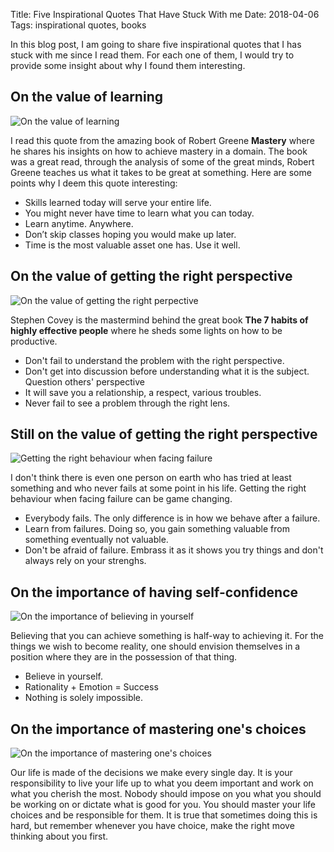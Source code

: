 Title: Five Inspirational Quotes That Have Stuck With me
Date: 2018-04-06
Tags: inspirational quotes, books

In this blog post, I am going to share five inspirational quotes that I has stuck with me since I read them. For each one of them, I would try to provide some insight about why I found them interesting.

## On the value of learning

![On the value of learning](/images/robert-greene.png)

I read this quote from the amazing book of Robert Greene **Mastery** where he shares his insights on how to achieve mastery in a domain. The book was a great read, through the analysis of some of the great minds, Robert Greene teaches us what it takes to be great at something. Here are some points why I deem this quote interesting:

* Skills learned today will serve your entire life.
* You might never have time to learn what you can today.
* Learn anytime. Anywhere.
* Don’t skip classes hoping you would make up later.
* Time is the most valuable asset one has. Use it well.

## On the value of getting the right perspective

![On the value of getting the right perpective](/images/quote-stephen-covey.png)

Stephen Covey is the mastermind behind the great book **The 7 habits of highly effective people** where he sheds some lights on how to be productive.

* Don't fail to understand the problem with the right perspective.
* Don't get into discussion before understanding what it is the subject. Question others' perspective
* It will save you a relationship, a respect, various troubles.
* Never fail to see a problem through the right lens.

## Still on the value of getting the right perspective

![Getting the right behaviour when facing failure](/images/robert.png)

I don't think there is even one person on earth who has tried at least something and who never fails at some point in his life. Getting the right behaviour when facing failure can be game changing.

* Everybody fails. The only difference is in how we behave after a failure.
* Learn from failures. Doing so, you gain something valuable from something eventually not valuable.
* Don't be afraid of failure. Embrass it as it shows you try things and don't always rely on your strenghs.

## On the importance of having self-confidence

![On the importance of believing in yourself](/images/ali.png)

Believing that you can achieve something is half-way to achieving it. For the things we wish to become reality, one should envision themselves in a position where they are in the possession of that thing.

* Believe in yourself.
* Rationality + Emotion = Success
* Nothing is solely impossible.

## On the importance of mastering one's choices

![On the importance of mastering one's choices](/images/feynman.png)

Our life is made of the decisions we make every single day. It is your responsibility to live your life up to what you deem important and work on what you cherish the most. Nobody should impose on you what you should be working on or dictate what is good for you. You should master your life choices and be responsible for them. It is true that sometimes doing this is hard, but remember whenever you have choice, make the right move thinking about you first.
